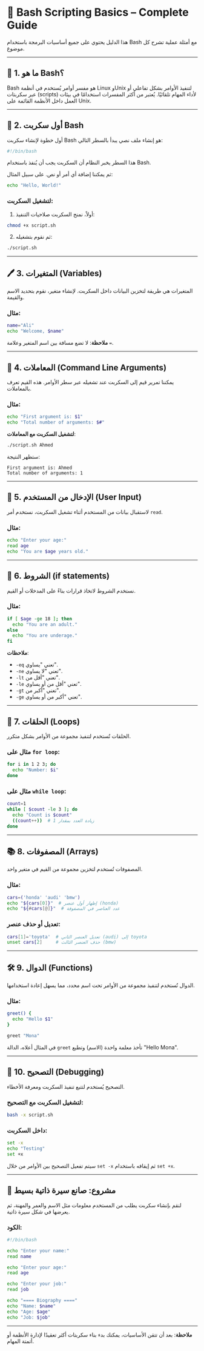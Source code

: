 
# 🐚 Bash Scripting Basics – Complete Guide         

هذا الدليل يحتوي على جميع أساسيات البرمجة باستخدام Bash مع أمثلة عملية تشرح كل موضوع.

---

## 🧠 1. ما هو Bash؟

Bash هو مفسر أوامر يُستخدم في أنظمة Linux وUnix لتنفيذ الأوامر بشكل تفاعلي أو عبر سكربتات (scripts) لأداء المهام تلقائيًا. يُعتبر من أكثر المفسرات استخدامًا في بيئات العمل داخل الأنظمة القائمة على Unix.

---

## 📄 2. أول سكربت Bash

أول خطوة لإنشاء سكربت Bash هو إنشاء ملف نصي يبدأ بالسطر التالي:

```bash
#!/bin/bash
```

هذا السطر يخبر النظام أن السكربت يجب أن يُنفذ باستخدام Bash.

ثم يمكننا إضافة أي أمر أو نص. على سبيل المثال:

```bash
echo "Hello, World!"
```

### لتشغيل السكربت:
1. أولاً، نمنح السكربت صلاحيات التنفيذ:

```bash
chmod +x script.sh
```

2. ثم نقوم بتشغيله:

```bash
./script.sh
```

---

## 🖊️ 3. المتغيرات (Variables)

المتغيرات هي طريقة لتخزين البيانات داخل السكربت. لإنشاء متغير، نقوم بتحديد الاسم والقيمة.

### مثال:

```bash
name="Ali"
echo "Welcome, $name"
```

**ملاحظة**: لا تضع مسافة بين اسم المتغير وعلامة `=`.

---

## 🔢 4. المعاملات (Command Line Arguments)

يمكننا تمرير قيم إلى السكربت عند تشغيله عبر سطر الأوامر. هذه القيم تعرف بالمعاملات.

### مثال:

```bash
echo "First argument is: $1"
echo "Total number of arguments: $#"
```

**لتشغيل السكربت مع المعاملات**:

```bash
./script.sh Ahmed
```

ستظهر النتيجة:
```
First argument is: Ahmed
Total number of arguments: 1
```

---

## 🧾 5. الإدخال من المستخدم (User Input)

لاستقبال بيانات من المستخدم أثناء تشغيل السكربت، نستخدم أمر `read`.

### مثال:

```bash
echo "Enter your age:"
read age
echo "You are $age years old."
```

---

## 🔁 6. الشروط (if statements)

نستخدم الشروط لاتخاذ قرارات بناءً على المدخلات أو القيم.

### مثال:

```bash
if [ $age -ge 18 ]; then
  echo "You are an adult."
else
  echo "You are underage."
fi
```

**ملاحظات**:
- `-eq` تعني "يساوي".
- `-ne` تعني "لا يساوي".
- `-lt` تعني "أقل من".
- `-le` تعني "أقل من أو يساوي".
- `-gt` تعني "أكبر من".
- `-ge` تعني "أكبر من أو يساوي".

---

## 🔁 7. الحلقات (Loops)

الحلقات تُستخدم لتنفيذ مجموعة من الأوامر بشكل متكرر.

### مثال على `for loop`:

```bash
for i in 1 2 3; do
  echo "Number: $i"
done
```

### مثال على `while loop`:

```bash
count=1
while [ $count -le 3 ]; do
  echo "Count is $count"
  ((count++))  # زيادة العدد بمقدار 1
done
```

---

## 📚 8. المصفوفات (Arrays)

المصفوفات تُستخدم لتخزين مجموعة من القيم في متغير واحد.

### مثال:

```bash
cars=('honda' 'audi' 'bmw')
echo "${cars[0]}"  # إظهار أول عنصر (honda)
echo "${#cars[@]}"  # عدد العناصر في المصفوفة
```

### تعديل أو حذف عنصر:

```bash
cars[1]='toyota'  # تعديل العنصر الثاني (audi) إلى toyota
unset cars[2]     # حذف العنصر الثالث (bmw)
```

---

## 🛠️ 9. الدوال (Functions)

الدوال تُستخدم لتنفيذ مجموعة من الأوامر تحت اسم محدد، مما يسهل إعادة استخدامها.

### مثال:

```bash
greet() {
  echo "Hello $1"
}

greet "Mona"
```

في المثال أعلاه، الدالة `greet` تأخذ معلمة واحدة (الاسم) وتطبع "Hello Mona".

---

## 🧰 10. التصحيح (Debugging)

التصحيح يُستخدم لتتبع تنفيذ السكربت ومعرفة الأخطاء.

### لتشغيل السكربت مع التصحيح:

```bash
bash -x script.sh
```

### داخل السكربت:

```bash
set -x
echo "Testing"
set +x
```

سيتم تفعيل التصحيح بين الأوامر من خلال `set -x` ثم إيقافه باستخدام `set +x`.

---

## 🎁 مشروع: صانع سيرة ذاتية بسيط

لنقم بإنشاء سكربت يطلب من المستخدم معلومات مثل الاسم والعمر والمهنة، ثم يعرضها في شكل سيرة ذاتية.

### الكود:

```bash
#!/bin/bash

echo "Enter your name:"
read name

echo "Enter your age:"
read age

echo "Enter your job:"
read job

echo "==== Biography ===="
echo "Name: $name"
echo "Age: $age"
echo "Job: $job"
```

---

**ملاحظة**: بعد أن تتقن الأساسيات، يمكنك بدء بناء سكربتات أكثر تعقيدًا لإدارة الأنظمة أو أتمتة المهام.

